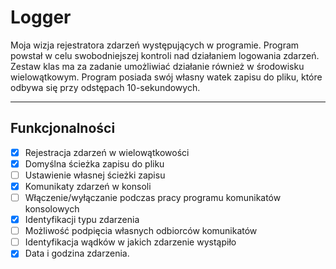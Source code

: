 # Logger

Moja wizja rejestratora zdarzeń występujących w programie.
Program powstał w celu swobodniejszej kontroli nad działaniem logowania zdarzeń.
Zestaw klas ma za zadanie umożliwiać działanie również w środowisku wielowątkowym.
Program posiada swój własny watek zapisu do pliku, które odbywa się przy odstępach 10-sekundowych.

---

## Funkcjonalności

- [X] Rejestracja zdarzeń w wielowątkowości
- [X] Domyślna ścieżka zapisu do pliku
- [ ] Ustawienie własnej ścieżki zapisu
- [X] Komunikaty zdarzeń w konsoli
- [ ] Włączenie/wyłączanie podczas pracy programu komunikatów konsolowych
- [X] Identyfikacji typu zdarzenia
- [ ] Możliwość podpięcia własnych odbiorców komunikatów
- [ ] Identyfikacja wądków w jakich zdarzenie wystąpiło
- [X] Data i godzina zdarzenia.
